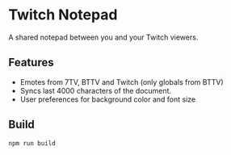 # Twitch Notepad
A shared notepad between you and your Twitch viewers.

## Features
* Emotes from 7TV, BTTV and Twitch (only globals from BTTV)
* Syncs last 4000 characters of the document.
* User preferences for background color and font size

## Build
```
npm run build
```